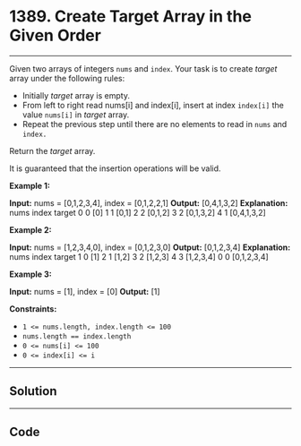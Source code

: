 # 1389. Create Target Array in the Given Order

---

Given two arrays of integers `nums` and `index`. Your task is to create _target_ array under the following rules:

  * Initially _target_ array is empty.
  * From left to right read nums[i] and index[i], insert at index `index[i]` the value `nums[i]` in _target_ array.
  * Repeat the previous step until there are no elements to read in `nums` and `index.`



Return the _target_ array.

It is guaranteed that the insertion operations will be valid.

 

**Example 1:**


**Input:** nums = [0,1,2,3,4], index = [0,1,2,2,1]
**Output:** [0,4,1,3,2]
**Explanation:**
nums       index     target
0            0        [0]
1            1        [0,1]
2            2        [0,1,2]
3            2        [0,1,3,2]
4            1        [0,4,1,3,2]


**Example 2:**


**Input:** nums = [1,2,3,4,0], index = [0,1,2,3,0]
**Output:** [0,1,2,3,4]
**Explanation:**
nums       index     target
1            0        [1]
2            1        [1,2]
3            2        [1,2,3]
4            3        [1,2,3,4]
0            0        [0,1,2,3,4]


**Example 3:**


**Input:** nums = [1], index = [0]
**Output:** [1]


 

**Constraints:**

  * `1 <= nums.length, index.length <= 100`
  * `nums.length == index.length`
  * `0 <= nums[i] <= 100`
  * `0 <= index[i] <= i`

---

## Solution



---

## Code
```python


```